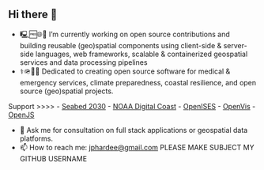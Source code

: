 ## Hi there 👋

- 🖳🆓🌐🤖 I’m currently working on open source contributions and building reusable (geo)spatial components using client-side & server-side languages, web frameworks, scalable & containerized geospatial services and data processing pipelines 
- ⚕️🪖🧯🪸 Dedicated to creating open source software for medical & emergency services, climate preparedness, coastal resilience, and open source (geo)spatial projects.

Support >>>>
    - [Seabed 2030](https://seabed2030.org/)
    - [NOAA Digital Coast](https://coast.noaa.gov/digitalcoast/)
    - [OpenISES](https://openises.sourceforge.net/)
    - [OpenVis](https://www.openvisualization.org/)
    - [OpenJS](https://openjsf.org/)

- 💬 Ask me for consultation on full stack applications or geospatial data platforms.
- 📫 How to reach me: jphardee@gmail.com PLEASE MAKE SUBJECT MY GITHUB USERNAME
<!--
**jph6366/jph6366** is a ✨ _special_ ✨ repository because its `README.md` (this file) appears on your GitHub profile.

Here are some ideas to get you started:

-->
